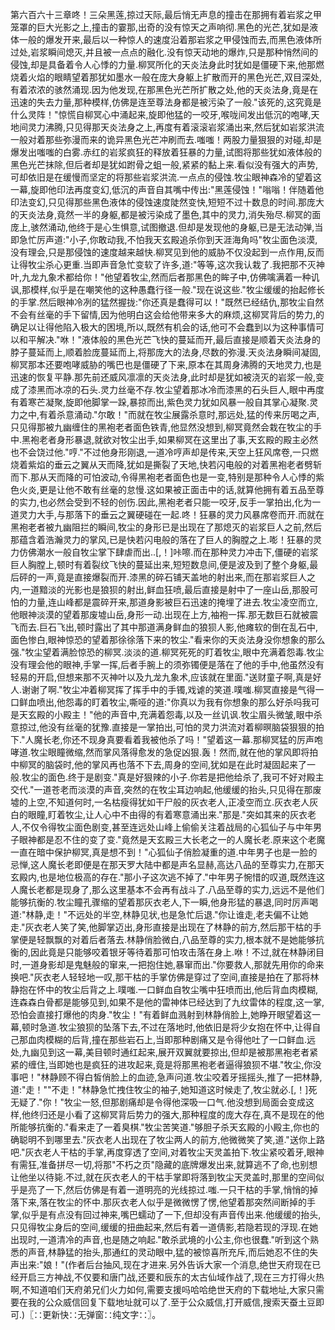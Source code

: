 第六百六十三章咚！三朵黑莲,掠过天际,最后悄无声息的撞击在那拥有着岩浆之甲笼罩的巨大光影之上,撞击的霎那,出奇的没有惊天之声响彻.黑色的光芒,犹如是液体一般的爆发开来,最后以一种惊人的速度沿着那岩浆之甲侵蚀而去,而黑色液体所过处,岩浆瞬间熄灭,并且被一点点的融化.没有惊天动地的爆炸,只是那种悄然间的侵蚀,却是具备着令人心悸的力量.柳冥所化的天炎法身此时犹如是僵硬下来,他那燃烧着火焰的眼睛望着那犹如墨水一般在庞大身躯上扩散而开的黑色光芒,双目深处,有着浓浓的骇然涌现.因为他发现,在那黑色光芒所扩散之处,他的天炎法身,竟是在迅速的失去力量,那种模样,仿佛是连至尊法身都是被污染了一般."该死的,这究竟是什么灵阵！"惊慌自柳冥心中涌起来,旋即他猛的一咬牙,喉咙间发出低沉的咆哮,天地间灵力沸腾,只见得那天炎法身之上,再度有着滚滚岩浆涌出来,然后犹如岩浆洪流一般对着那些弥漫而来的诡异黑色光芒冲刷而去.嗤嗤！两股力量狠狠的对碰,却是爆发出嗤嗤的白雾.赤红的岩浆疯狂的释放着狂暴的力量,试图将那些犹如液体般的黑色光芒抹除,但后者却是犹如跗骨之蛆一般,紧紧的黏上来.看似没有强大的声势,可却依旧是在缓慢而坚定的将那些岩浆洪流.一点点的侵蚀.牧尘眼神森冷的望着这一幕,旋即他印法再度变幻,低沉的声音自其嘴中传出:"黑莲侵蚀！"嗡嗡！伴随着他印法变幻,只见得那些黑色液体的侵蚀速度陡然变快,短短不过十数息的时间.那庞大的天炎法身,竟然一半的身躯,都是被污染成了墨色,其中的灵力,消失殆尽.柳冥的面庞上,骇然涌动,他终于是心生惧意,试图撤退.但却是发现他的身躯,已是无法动弹,当即急忙厉声道:"小子,你敢动我,不怕我天玄殿追杀你到天涯海角吗"牧尘面色淡漠,没有理会,只是那侵蚀的速度越来越快.柳冥见到他的威胁不仅没起到一点作用,反而让得牧尘杀心更重.当即声音急忙变软了许多,道:"等等,这次我认栽了.我把那不灭神叶,九龙九象术都给你！"他望着牧尘,然而后者那黑色的眸子中,仿佛噙满着一种讥讽,那模样,似乎是在嘲笑他的这种愚蠢行径一般."现在说这些."牧尘缓缓的抬起修长的手掌.然后眼神冷冽的猛然握拢:"你还真是蠢得可以！"既然已经结仇,那牧尘自然不会有丝毫的手下留情,因为他明白这会给他带来多大的麻烦,这柳冥背后的势力,的确足以让得他陷入极大的困境,所以,既然有机会的话,他可不会蠢到以为这种事情可以和平解决."咻！"液体般的黑色光芒飞快的蔓延而开,最后直接是顺着天炎法身的脖子蔓延而上,顺着脸庞蔓延而上,将那庞大的法身,尽数的弥漫.天炎法身瞬间凝固,柳冥那本还要咆哮威胁的嘴巴也是僵硬了下来,原本在其周身沸腾的天地灵力,也是迅速的恢复平静.那先前还威风凛凛的天炎法身,此时却是犹如被浇灭的岩浆一般,变成了漆黑而冰凉的石头.灵力丝毫不存.牧尘望着那冰冷而漆黑的石头巨人,眼中再度有着寒芒凝聚,旋即他脚掌一跺,暴掠而出,紫色灵力犹如风暴一般自其掌心凝聚.灵力之中,有着杀意涌动."尔敢！"而就在牧尘展露杀意时,那远处,猛的传来厉喝之声,只见得那被九幽缠住的黑袍老者面色铁青,他显然没想到,柳冥竟然会栽在牧尘的手中.黑袍老者身形暴退,就欲对牧尘出手,如果柳冥在这里出了事,天玄殿的殿主必然也不会饶过他."哼."不过他身形刚退,一道冷哼声却是传来,天空上狂风席卷,一只燃烧着紫焰的垂云之翼从天而降,犹如是撕裂了天地,快若闪电般的对着黑袍老者劈斩而下.那从天而降的可怕波动,令得黑袍老者面色也是一变,特别是那种令人心悸的紫色火炎,更是让他不敢有丝毫的怠慢.这如果被正面击中的话,就算他拥有着五品至尊的实力,也必然会受到不轻的创伤.因此,黑袍老者只能一咬牙,反手一掌拍出,化为一道灵力大手,与那落下的垂云之翼硬碰在一起.咚！狂暴的灵力风暴席卷而开.而就在黑袍老者被九幽阻拦的瞬间,牧尘的身形已是出现在了那熄灭的岩浆巨人之前,然后那蕴含着浩瀚灵力的掌风,已是快若闪电般的落在了巨人的胸膛之上.嘭！狂暴的灵力仿佛潮水一般自牧尘掌下肆虐而出..[,！]咔嚓.而在那种灵力冲击下,僵硬的岩浆巨人胸膛上,顿时有着裂纹飞快的蔓延出来,短短数息间,便是波及到了整个身躯,最后砰的一声,竟是直接爆裂而开.漆黑的碎石铺天盖地的射出来,而在那岩浆巨人之内,一道黯淡的光影也是狼狈的射出,鲜血狂喷,最后直接是射中了一座山岳,那股可怕的力量,连山峰都是震碎开来,那道身影被巨石迅速的掩埋了进去.牧尘凌空而立,他眼神淡漠的望着那废墟山岳,身形一动.出现在上方,袖袍一挥.那无数巨石就被震飞而去.巨石飞出,顿时露出了其中那道满身鲜血的狼狈人影,他瘫软的倒在乱石中,面色惨白,眼神惊恐的望着那徐徐落下来的牧尘."看来你的天炎法身没你想象的那么强."牧尘望着满脸惊恐的柳冥.淡淡的道.柳冥死死的盯着牧尘,眼中充满着怨毒.牧尘没有理会他的眼神,手掌一挥,后者手腕上的须弥镯便是落在了他的手中,他虽然没有轻易的开启,但想来那不灭神叶以及九龙九象术,应该就在里面."送财童子啊,真是好人.谢谢了啊."牧尘冲着柳冥挥了挥手中的手镯,戏谑的笑道.噗嗤.柳冥直接是气得一口鲜血喷出,他怨毒的盯着牧尘,嘶哑的道:"你真以为我有你想象的那么好杀吗我可是天玄殿的小殿主！"他的声音中,充满着怨毒,以及一丝讥讽.牧尘眉头微皱,眼中杀意掠过,他没有丝毫的犹豫.直接是一掌拍出,可怕的灵力洪流对着柳暝脑袋狠狠的拍下."人魔长老,你还不现身真要看着我被他杀了吗！"望着这一幕.那柳冥猛的厉声咆哮道.牧尘眼瞳微缩,然而掌风落得愈发的急促凶狠.轰！然而,就在他的掌风即将拍中柳冥的脑袋时,他的掌风再也落不下去,周身的空间,犹如是在此时凝固起来了一般.牧尘的面色.终于是剧变."真是好狠辣的小子.你若是把他给杀了,我可不好对殿主交代."一道苍老而淡漠的声音,突然的在牧尘耳边响起,他缓缓的抬头,只见得在那废墟的上空,不知道何时,一名枯瘦得犹如干尸般的灰衣老人,正凌空而立.灰衣老人灰白的眼瞳,盯着牧尘,让人心中不由得的有着寒意涌出来."那是."突如其来的灰衣老人,不仅令得牧尘面色剧变,甚至连远处山峰上偷偷关注着战局的心狐仙子与中年男子眼神都是忍不住的变了变."竟然是天玄殿三大长老之一的人魔长老.原来这个老魔一直在暗中保护柳冥,真是想不到！"心狐仙子俏脸凝重的道.中年男子也是一脸的忌惮,这人魔长老即便是在那天罗大陆中都是声名显赫,高达八品的至尊实力,在那天玄殿内,也是地位极高的存在."那小子这次逃不掉了."中年男子惋惜的叹道,既然连这人魔长老都是现身了,那么这里基本不会再有战斗了.八品至尊的实力,远远不是他们能够抗衡的.牧尘瞳孔骤缩的望着那灰衣老人,下一瞬,他身形猛的暴退,同时厉声喝道:"林静,走！"不远处的半空,林静见状,也是急忙后退."你让谁走,老夫偏不让她走."灰衣老人笑了笑,他脚掌迈出,身形直接是出现在了林静的前方,然后那干枯的手掌便是轻飘飘的对着后者落去.林静俏脸微白,八品至尊的实力,根本就不是她能够抗衡的,因此竟是只能够咬着银牙等待着那可怕攻击落在身上.咻！不过,就在林静闭目时,一道身影却是鬼魅般的窜来,一把抱住她,暴窜而出."你要救人,那就先用你的命来换吧."灰衣老人轻轻地一叹,那干枯的手掌仿佛是穿过了空间,直接是拍在了那将林静抱在怀中的牧尘后背之上.噗嗤.一口鲜血自牧尘嘴中狂喷而出,他后背血肉模糊,连森森白骨都是能够见到,如果不是他的雷神体已经达到了九纹雷体的程度,这一掌,恐怕会直接打爆他的肉身."牧尘！"有着鲜血溅射到林静俏脸上,她睁开眼望着这一幕,顿时急道.牧尘狼狈的坠落下去,不过在落地时,他依旧是将少女抱在怀中,让得自己那血肉模糊的后背,撞在那些岩石上,当即那种剧痛又是令得他吐了一口鲜血.远处,九幽见到这一幕,美目顿时通红起来,展开双翼就要掠出,但却是被那黑袍老者紧紧的缠住,当即她也是疯狂的进攻起来,竟是将那黑袍老者逼得狼狈不堪."牧尘,你没事吧！"林静顾不得白皙俏脸上的血迹,急声问道.牧尘咬着牙摇摇头,推了一把林静,道:"走！""不走！"林静急忙拽住牧尘的袖子,她知道这时候走了,牧尘就必.[,！]死无疑了."你！"牧尘一怒,但那剧痛却是令得他深吸一口气.他没想到局面会变成这样,他终归还是小看了这柳冥背后势力的强大,那种程度的庞大存在,真不是现在的他所能够抗衡的."看来走了一着臭棋."牧尘苦笑道."够胆子杀天玄殿的小殿主,你也的确聪明不到哪里去."灰衣老人出现在了牧尘两人的前方,他微微笑了笑,道."送你上路吧."灰衣老人干枯的手掌,再度穿透了空间,对着牧尘天灵盖拍下.牧尘紧咬着牙,眼神有需狂,准备拼尽一切,将那"不朽之页"隐藏的底牌爆发出来,就算逃不了命,也别想让他坐以待毙.不过,就在灰衣老人的干枯手掌即将落到牧尘天灵盖时,那里的空间似乎是亮了一下,然后仿佛是有着一道明亮的光线掠过.嗤.一只干枯的手掌,悄悄的掉落下来,落在牧尘的怀中.那灰衣老人似乎是微微愣了愣,他望着那突然间断掉的手掌,似乎是有点没有回过神来,嘴巴蠕动了一下,但却没有声音传出来.他缓缓的抬头,只见得牧尘身后的空间,缓缓的扭曲起来,然后有着一道倩影,若隐若现的浮现.在她出现时,一道清冷的声音,也是随之响起."敢杀武境的小公主,你也很蠢."听到这个熟悉的声音,林静猛的抬头,那通红的灵动眼中,猛的被惊喜所充斥,而后她忍不住的失声出来:"娘！"(作者后台抽风,现在才进来.另外告诉大家一个消息,绝世天府现在已经开启三方神战,不仅要和唐门战,还要和辰东的太古仙域作战了,现在三方打得火热啊,不知道咱们天府弟兄们火力如何,需要支援吗哈哈绝世天府的下载地址,大家只需要在我的公众威信回复下载地址就可以了.至于公众威信,打开威信,搜索天蚕土豆即可.)〖∷更新快∷无弹窗∷纯文字∷〗。
